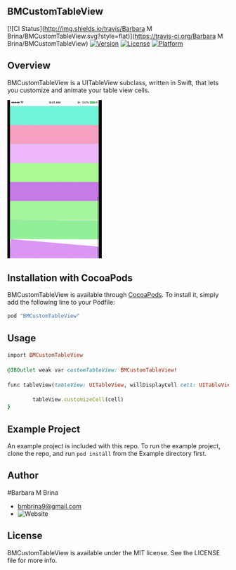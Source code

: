 ## BMCustomTableView

[![CI Status](http://img.shields.io/travis/Barbara M Brina/BMCustomTableView.svg?style=flat)](https://travis-ci.org/Barbara M Brina/BMCustomTableView)
[![Version](https://img.shields.io/cocoapods/v/BMCustomTableView.svg?style=flat)](http://cocoapods.org/pods/BMCustomTableView)
[![License](https://img.shields.io/cocoapods/l/BMCustomTableView.svg?style=flat)](http://cocoapods.org/pods/BMCustomTableView)
[![Platform](https://img.shields.io/cocoapods/p/BMCustomTableView.svg?style=flat)](http://cocoapods.org/pods/BMCustomTableView)

## Overview
BMCustomTableView is a UITableView subclass, written in Swift, that lets you customize and animate your table view cells. 

![Alt text](/BM.gif?raw=true)

## Installation with CocoaPods

BMCustomTableView is available through [CocoaPods](http://cocoapods.org). To install
it, simply add the following line to your Podfile:

```ruby
pod "BMCustomTableView"
```

## Usage

```ruby
import BMCustomTableView

@IBOutlet weak var customTableView: BMCustomTableView!

func tableView(tableView: UITableView, willDisplayCell cell: UITableViewCell, forRowAtIndexPath indexPath: NSIndexPath) {

        tableView.customizeCell(cell)
}
```

## Example Project
An example project is included with this repo. To run the example project, clone the repo, and run ``` pod install ``` from the Example directory first.




## Author

#Barbara M Brina
* bmbrina9@gmail.com
* ![Website](http://mbrina.com)

## License

BMCustomTableView is available under the MIT license. See the LICENSE file for more info.
